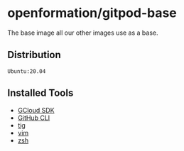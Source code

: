 # openformation/gitpod-base

The base image all our other images use as a base.

## Distribution

`Ubuntu:20.04`

## Installed Tools

- [GCloud SDK](https://cloud.google.com/sdk)
- [GitHub CLI](https://cli.github.com/)
- [tig](https://jonas.github.io/tig/)
- [vim](https://www.vim.org/)
- [zsh](https://www.zsh.org/)
